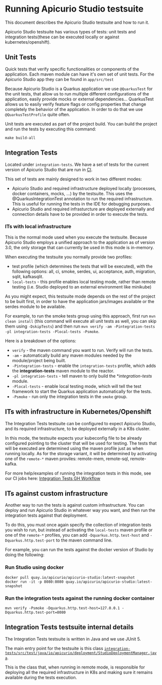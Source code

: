 # Running Apicurio Studio testsuite

This document describes the Apicurio Studio testsuite and how to run it.

Apicurio Studio testsuite has various types of tests: unit tests and integration tests(these can be executed locally or against kubernetes/openshift).

## Unit Tests

Quick tests that verify specific functionalities or components of the application. Each maven module can have it's own set of unit tests.
For the Apicurio Studio app they can be found in `app/src/test`

Because Apicurio Studio is a Quarkus application we use `@QuarkusTest` for the unit tests, that allow us to run multiple different configurations of 
the application, easily provide mocks or external dependencies... QuarkusTest allows us to easily verify feature flags or config properties that change completely the behavior of the application. In order to do that we use `@QuarkusTestProfile` quite often.

Unit tests are executed as part of the project build. You can build the project and run the tests by executing this command:
```
make build-all
```

## Integration Tests

Located under `integration-tests`. We have a set of tests for the current version of Apicurio Studio that are run in [CI](.github/workflows/integration-tests.yaml).

This set of tests are mainly designed to work in two different modes:

+ Apicurio Studio and required infrastructure deployed locally (processes, docker containers, mocks, ...) by the testsuite. This uses the @QuarkusIntegrationTest annotation to run the required infrastructure. This is useful for running the tests in the IDE for debugging purposes.
+ Apicurio Studio and required infrasturcture are deployed externally and connection details have to be provided in order to execute the tests.

### ITs with local infrastructure

This is the normal mode used when you execute the testsuite. Because Apicurio Studio employs a unified approach to the application as of version 3.0, the only storage that can currently be used in this mode is in-memory.

When executing the testsuite you normally provide two profiles:
+ test profile (which determines the tests that will be executed), with the following options: all, ci, smoke, serdes, ui, acceptance, auth, migration, sqlit, kafkasqlit.
+ `local-tests` - this profile enables local testing mode, rather than remote testing (i.e. Studio deployed to an external environment like minikube)

As you might expect, this testsuite mode depends on the rest of the project to be built first, in order to have the application jars/images available or the serdes module to be available.

For example, to run the smoke tests group using this approach, first run `mvn clean install` (this command will execute all unit tests as well, you can skip them using `-DskipTests`) and then run `mvn verify -am -Pintegration-tests -pl integration-tests -Plocal-tests -Psmoke`.

Here is a breakdown of the options:

* `verify` - the maven command you want to run.  Verify will run the tests.
* `-am` - automatically build any maven modules needed by the module/project being built.
* `-Pintegration-tests` - enable the `integration-tests` profile, which adds the **integration-tests** maven module to the reactor.
* `-pl integration-tests` - tell maven to only build the **integration-tests* module.
* `-Plocal-tests` - enable local testing mode, which will tell the test framework to start the Quarkus application automatically for the tests.
* `-Psmoke` - run only the integration tests in the `smoke` group.

## ITs with infrastructure in Kubernetes/Openshift

The Integration Tests testsuite can be configured to expect Apicurio Studio, and its required infrastructure, to be deployed externally in a K8s cluster.

In this mode, the testsuite expects your kubeconfig file to be already configured pointing to the cluster that will be used for testing. The tests that will be executed are determined using the maven profile just as when running locally.
As for the storage variant, it will be determined by activating one of the `remote-*` maven proviles: remote-mem, remote-sql, remote-kafka.

For more help/examples of running the integration tests in this mode, see our CI jobs here: [Integration Tests GH Workflow](.github/workflows/integration-tests.yaml)

## ITs against custom infrastructure

Another way to run the tests is against custom infrastructure. You can deploy and run Apicurio Studio in whatever way you want, and then run the integration tests against that deployment.

To do this, you must once again specify the collection of integration tests you wish to run, but instead of activating the `local-tests` maven profile or one of the `remote-*` profiles, you can add `-Dquarkus.http.test-host` and `-Dquarkus.http.test-port` to the maven command line.

For example, you can run the tests against the docker version of Studio by doing the following:

### Run Studio using docker

```
docker pull quay.io/apicurio/apicurio-studio:latest-snapshot
docker run -it -p 8080:8080 quay.io/apicurio/apicurio-studio:latest-snapshot
```

### Run the integration tests against the running docker container

```
mvn verify -Psmoke -Dquarkus.http.test-host=127.0.0.1 -Dquarkus.http.test-port=8080
```


## Integration Tests testsuite internal details

The Integration Tests testsuite is written in Java and we use JUnit 5.

The main entry point for the testsuite is this class [`integration-tests/src/test/java/io/apicurio/deployment/StudioDeploymentManager.java`](integration-tests/src/test/java/io/apicurio/deployment/StudioDeploymentManager.java).

This is the class that, when running in remote mode, is responsible for deploying all the required infrastructure in K8s and making sure it remains available during the tests execution.
